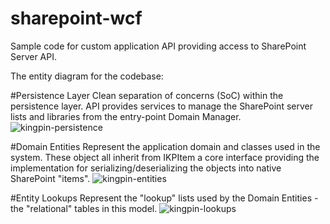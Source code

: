 # sharepoint-wcf

Sample code for custom application API providing access to SharePoint Server API. 

The entity diagram for the codebase:

#Persistence Layer
Clean separation of concerns (SoC) within the persistence layer.
API provides services to manage the SharePoint server lists and libraries from the entry-point Domain Manager.
![kingpin-persistence](https://cloud.githubusercontent.com/assets/3538129/22384391/f018e9c2-e482-11e6-8c0e-f68d6710f68d.png)

#Domain Entities
Represent the application domain and classes used in the system. These object all inherit from IKPItem a core interface providing
the implementation for serializing/deserializing the objects into native SharePoint "items".
![kingpin-entities](https://cloud.githubusercontent.com/assets/3538129/22384389/eff96fc0-e482-11e6-9f89-7b3e5b25bdf3.png)

#Entity Lookups
Represent the "lookup" lists used by the Domain Entities - the "relational" tables in this model.
![kingpin-lookups](https://cloud.githubusercontent.com/assets/3538129/22384390/f0129ce8-e482-11e6-8d0c-d4c4e5ebe39a.png)

